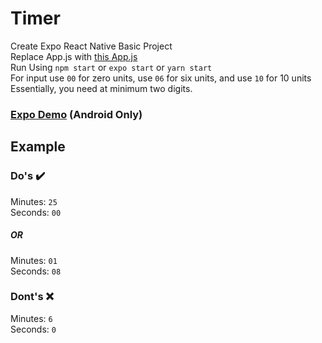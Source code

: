 # Timer
Create Expo React Native Basic Project <br>
Replace App.js with [this App.js](https://github.com/Joshmerm/ReactNativeDemo/blob/main/timer/App.js) <br>
Run Using ```npm start``` or ```expo start``` or ```yarn start```<br>
For input use ```00``` for zero units, use ```06``` for six units, and use ```10``` for 10 units<br>
Essentially, you need at minimum two digits.  <br>

### [Expo Demo](https://expo.io/@masterfirey/projects/timer) (Android Only)

## Example

### Do's :heavy_check_mark: <br>
Minutes: ```25``` <br>
Seconds: ```00``` <br>

##### OR

Minutes: ```01``` <br>
Seconds: ```08``` <br>

### Dont's :x: <br>

Minutes: ```6``` <br>
Seconds: ```0``` <br>
